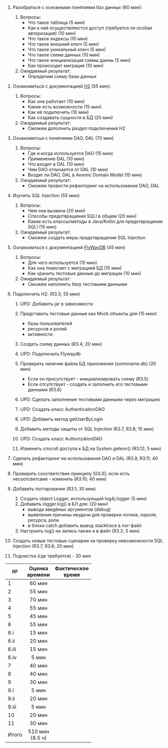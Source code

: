 1. Разобраться с основными понятиями баз данных (60 мин):
    1. Вопросы:
        * Что такое таблица (5 мин)
        * Как к ней осуществляестся доступ (требуется ли особая авторизация) (10 мин)
        * Что такое индексы (10 мин) 
        * Что такое внешний ключ (5 мин) 
        * Что такое уникальный ключ (5 мин) 
        * Что такое схема данных (10 мин)  
        * Что такое инициализация схемы данны (5 мин)
        * Как происходит миграция (10 мин)
    2. Ожидаемый результат:        
        * Определим схему базы данных
        
2. Ознакомиться с документацией [H2](http://www.h2database.com/html/main.html) (55 мин): 
    1. Вопросы:
        * Как она работает (10 мин)
        * Какие есть возможности (15 мин)
        * Как её подключить (10 мин)
        * Как создавать сущности в БД (20 мин)
    2. Ожидаемый результат:
        * Сможем дополнить раздел подключения H2

3. Ознакомитсья с понятиями DAO, DAL (70 мин)
    1. Вопросы:
        * Где и когда используется DAO (15 мин)
        * Применение DAL (10 мин)
        * Что входит в DAL (10 мин)      
        * Чем DAO отличается от DAL (10 мин)
        * Входят ли DAO, DAL в Anemic Domain Model (10 мин)
    2. Ожидаемый результат:
        * Сможем провести рефакторинг на использование DAO, DAL

4. Изучить SQL Injection (55 мин): 
    1. Вопросы:
        * Чем она вызвана (20 мин)
        * Способы предотвращения SQLI в общем (20 мин)
        * Какие есть классы/методы в Java/Kotlin для предотвращения SQLI (15 мин)
    2. Ожидаемый результат:
        * Сможем создать меры предотвращения SQL Injection

5. Ознакомиться с документацией [FlyWayDB](http://flywaydb.org/getstarted/firststeps/api.html) (45 мин)
    1. Вопросы:
        * Для чего используется (15 мин)
        * Как она помогает с миграцией БД (15 мин)
        * Как хранить тестовые данные до миграции (10 мин)
    2. Ожидаемый результат:
        * Сможем наполнить базу тестовыми данными

6. Подключить H2: (R3.3; 55 мин)
    1. UPD: Добавить jar в зависимости
    1. Представить тестовые данные как Mock объекты для (15 мин):
        * базы пользователей
        * ресурсов и ролей
        * активности
    2. Создать схему данных (R3.4; 20 мин)
    4. UPD: Подключить Flywaydb
    4. Проверить наличие файла БД приложения (somename.db) (20 мин)
        * Если он присутствует - инициализировать схему (R3.5)
        * Если отсутствует - создать и заполнить его тестовыми данными (R3.6) 
    5. UPD: Сделать заполнение тестовыми данными через миграцию
    6. UPD: Создать класс AuthenticationDAO
    7. UPD: Добавить метод getUserByLogin 
    4. Добавить методы защиты от SQL Injection (R3.7, R3.8; 15 мин)
    5. UPD: Создать класс AuthorizationDAO
    
    5. Изменить способ доступа к БД на System.getenv() (R3.12; 5 мин)
7. Сделать рефакторинг на использование DAO и DAL (R3.9, R3.11; 40 мин)
8. Проверить соостветствие принципу SOLID, если есть несоотсветсвие - изменить (R3.10; 40 мин)
9. Добавить логгирование (R3.1; 30 мин)
    1. Создать object Logger, использующий log4j.logger (5 мин)
    2. Добавить logger.log() в БЛ для: (20 мин)
        * вывода введёных аргументов (debug)
        * выявления причины неудачи для проверки логина, пароля, ресурса, роли
        * в блоки catch добавить вывод stacktrace в лог-файл
    3. Настроить log() на запись также и в файл (R3.2; 5 мин)
10. Создать новые тестовые сценарии на проверку невозможности SQL Injection (R3.7, R3.8; 20 мин)
11. Подчистка (где требуется) - 30 мин

№ | Оценка <br/> времени | Фактическое <br/> время
--- | :---: | :---:
1 | 60 мин |
2 | 55 мин |
3 | 70 мин |
4 | 55 мин |
5 | 45 мин |
6 | 55 мин |
6.i | 15 мин |
6.ii | 20 мин |
6.iii | 15 мин  |
6.iv | 5 мин  |
7 | 40 мин |
8 | 40 мин |
9 | 30 мин  |
9.i | 5 мин |
9.ii | 20 мин |
9.iii | 5 мин |
10 | 20 мин |
11 | 30 мин |
Итого | 510 мин <br/> (8.5 ч) |